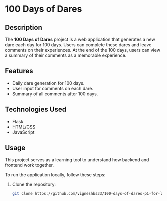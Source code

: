 # 100 Days of Dares

## Description
The **100 Days of Dares** project is a web application that generates a new dare each day for 100 days. Users can complete these dares and leave comments on their experiences. At the end of the 100 days, users can view a summary of their comments as a memorable experience.

## Features
- Daily dare generation for 100 days.
- User input for comments on each dare.
- Summary of all comments after 100 days.

## Technologies Used
- Flask
- HTML/CSS
- JavaScript

## Usage
This project serves as a learning tool to understand how backend and frontend work together. 

To run the application locally, follow these steps:

1. Clone the repository:
   ```bash
   git clone https://github.com/vigneshbs33/100-days-of-dares-p1-for-learning-.git
